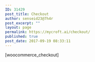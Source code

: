 ```yaml
---
ID: 31429
post_title: Checkout
author: senseid23@7h4r
post_excerpt: ""
layout: page
permalink: https://mycroft.ai/checkout/
published: true
post_date: 2017-09-19 08:33:11
---
```

[woocommerce_checkout]